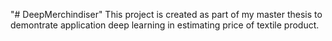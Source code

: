 "# DeepMerchindiser" 
This project is created as part of my master thesis to demontrate application deep learning in estimating price of textile product.

